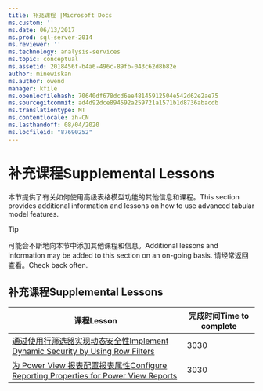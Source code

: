 ```yaml
---
title: 补充课程 |Microsoft Docs
ms.custom: ''
ms.date: 06/13/2017
ms.prod: sql-server-2014
ms.reviewer: ''
ms.technology: analysis-services
ms.topic: conceptual
ms.assetid: 2018456f-b4a6-496c-89fb-043c62d8b82e
author: minewiskan
ms.author: owend
manager: kfile
ms.openlocfilehash: 70640df678dcd6ee48145912504e542d62e2ae75
ms.sourcegitcommit: ad4d92dce894592a259721a1571b1d8736abacdb
ms.translationtype: MT
ms.contentlocale: zh-CN
ms.lasthandoff: 08/04/2020
ms.locfileid: "87690252"
---
```

# <a name="supplemental-lessons"></a><span data-ttu-id="82711-102">补充课程</span><span class="sxs-lookup"><span data-stu-id="82711-102">Supplemental Lessons</span></span>
  <span data-ttu-id="82711-103">本节提供了有关如何使用高级表格模型功能的其他信息和课程。</span><span class="sxs-lookup"><span data-stu-id="82711-103">This section provides additional information and lessons on how to use advanced tabular model features.</span></span>  
  
> [!TIP]  
>  <span data-ttu-id="82711-104">可能会不断地向本节中添加其他课程和信息。</span><span class="sxs-lookup"><span data-stu-id="82711-104">Additional lessons and information may be added to this section on an on-going basis.</span></span> <span data-ttu-id="82711-105">请经常返回查看。</span><span class="sxs-lookup"><span data-stu-id="82711-105">Check back often.</span></span>  
  
## <a name="supplemental-lessons"></a><span data-ttu-id="82711-106">补充课程</span><span class="sxs-lookup"><span data-stu-id="82711-106">Supplemental Lessons</span></span>  
  
|<span data-ttu-id="82711-107">课程</span><span class="sxs-lookup"><span data-stu-id="82711-107">Lesson</span></span>|<span data-ttu-id="82711-108">完成时间</span><span class="sxs-lookup"><span data-stu-id="82711-108">Time to complete</span></span>|  
|------------|----------------------|  
|[<span data-ttu-id="82711-109">通过使用行筛选器实现动态安全性</span><span class="sxs-lookup"><span data-stu-id="82711-109">Implement Dynamic Security by Using Row Filters</span></span>](../../2014/tutorials/implement-dynamic-security-by-using-row-filters.md)|<span data-ttu-id="82711-110">30</span><span class="sxs-lookup"><span data-stu-id="82711-110">30</span></span>|  
|[<span data-ttu-id="82711-111">为 Power View 报表配置报表属性</span><span class="sxs-lookup"><span data-stu-id="82711-111">Configure Reporting Properties for Power View Reports</span></span>](../analysis-services/supplemental-lesson-configure-reporting-properties-for-power-view-reports.md)|<span data-ttu-id="82711-112">30</span><span class="sxs-lookup"><span data-stu-id="82711-112">30</span></span>|  
  
  

